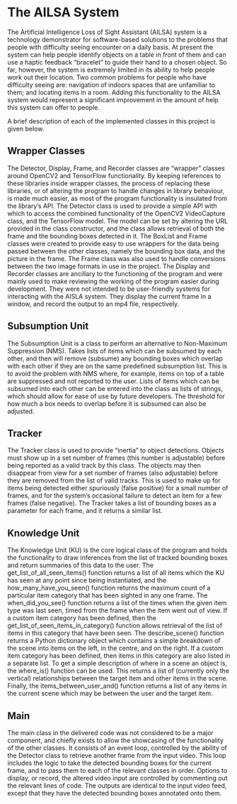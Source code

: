 # The AILSA System

The Artificial Intelligence Loss of Sight Assistant (AILSA) system is a technology demonstrator for software-based solutions to the problems that people with difficulty seeing encounter on a daily basis. At present the system can help people identify objects on a table in front of them and can use a haptic feedback “bracelet” to guide their hand to a chosen object.
So far, however, the system is extremely limited in its ability to help people work out their location.  Two common problems for people who have difficulty seeing are: navigation of indoors spaces that are unfamiliar to them; and locating items in a room. Adding this functionality to the AILSA system would represent a significant improvement in the amount of help this system can offer to people.

A brief description of each of the implemented classes in this project is given below.

## Wrapper Classes
The Detector, Display, Frame, and Recorder classes are “wrapper” classes around OpenCV2 and TensorFlow functionality.  By keeping references to these libraries inside wrapper classes, the process of replacing these libraries, or of altering the program to handle changes in library behaviour, is made much easier, as most of the program functionality is insulated from the library’s API.
The Detector class is used to provide a simple API with which to access the combined functionality of the OpenCV2 VideoCapture class, and the TensorFlow model.  The model can be set by altering the URL provided in the class constructor, and the class allows retrieval of both the frame and the bounding boxes detected in it.
The BoxList and Frame classes were created to provide easy to use wrappers for the data being passed between the other classes, namely the bounding box data, and the picture in the frame.  The Frame class was also used to handle conversions between the two image formats in use in the project.
The Display and Recorder classes are ancillary to the functioning of the program and were mainly used to make reviewing the working of the program easier during development.  They were not intended to be user-friendly systems for interacting with the AISLA system.  They display the current frame in a window, and record the output to an mp4 file, respectively.

## Subsumption Unit
The Subsumption Unit is a class to perform an alternative to Non-Maximum Suppression (NMS).  Takes lists of items which can be subsumed by each other, and then will remove (subsume) any bounding boxes which overlap with each other if they are on the same predefined subsumption list.  This is to avoid the problem with NMS where, for example, items on top of a table are suppressed and not reported to the user.
Lists of items which can be subsumed into each other can be entered into the class as lists of strings, which should allow for ease of use by future developers.  The threshold for how much a box needs to overlap before it is subsumed can also be adjusted.

## Tracker
The Tracker class is used to provide “inertia” to object detections.  Objects must show up in a set number of frames (this number is adjustable) before being reported as a valid track by this class.  The objects may then disappear from view for a set number of frames (also adjustable) before they are removed from the list of valid tracks.  This is used to make up for items being detected either spuriously (false positive) for a small number of frames, and for the system’s occasional failure to detect an item for a few frames (false negative).
The Tracker takes a list of bounding boxes as a parameter for each frame, and it returns a similar list.

## Knowledge Unit
The Knowledge Unit (KU) is the core logical class of the program and holds the functionality to draw inferences from the list of tracked bounding boxes and return summaries of this data to the user.
The get_list_of_all_seen_items() function returns a list of all items which the KU has seen at any point  since being instantiated, and the how_many_have_you_seen() function returns the maximum count of a particular item category that has been sighted in any one frame.
The when_did_you_see() function returns a list of the times when the given item type was last seen, timed from the frame when the item went out of view.
If a custom item category has been defined, then the get_list_of_seen_items_in_category() function allows retrieval of the list of items in this category that have been seen.
The describe_scene() function returns a Python dictionary object which contains a simple breakdown of the scene into items on the left, in the centre, and on the right.  If a custom item category has been defined, then items in this category are also listed in a separate list.
To get a simple description of where in a scene an object is, the where_is() function can be used.  This returns a list of (currently only the vertical) relationships between the target item and other items in the scene.
Finally, the items_between_user_and() function returns a list of any items in the current scene which may be between the user and the target item.

## Main
The main class in the delivered code was not considered to be a major component, and chiefly exists to allow the showcasing of the functionality of the other classes.  It consists of an event loop, controlled by the ability of the Detector class to retrieve another frame from the input video.  This loop includes the logic to take the detected bounding boxes for the current frame, and to pass them to each of the relevant classes in order.
Options to display, or record, the altered video input are controlled by commenting out the relevant lines of code.  The outputs are identical to the input video feed, except that they have the detected bounding boxes annotated onto them.

